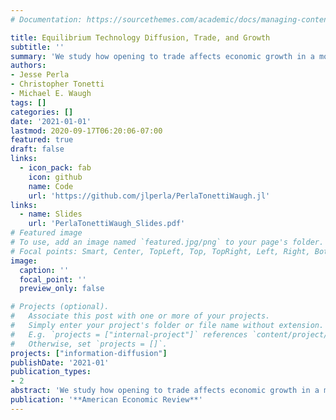 ```yaml
---
# Documentation: https://sourcethemes.com/academic/docs/managing-content/

title: Equilibrium Technology Diffusion, Trade, and Growth
subtitle: ''
summary: 'We study how opening to trade affects economic growth in a model where heterogeneous firms can adopt new technologies already in use by other firms in their home country.'
authors:
- Jesse Perla
- Christopher Tonetti
- Michael E. Waugh
tags: []
categories: []
date: '2021-01-01'
lastmod: 2020-09-17T06:20:06-07:00
featured: true
draft: false
links:
  - icon_pack: fab
    icon: github
    name: Code
    url: 'https://github.com/jlperla/PerlaTonettiWaugh.jl'
links:
  - name: Slides
    url: 'PerlaTonettiWaugh_Slides.pdf'    
# Featured image
# To use, add an image named `featured.jpg/png` to your page's folder.
# Focal points: Smart, Center, TopLeft, Top, TopRight, Left, Right, BottomLeft, Bottom, BottomRight.
image:
  caption: ''
  focal_point: ''
  preview_only: false

# Projects (optional).
#   Associate this post with one or more of your projects.
#   Simply enter your project's folder or file name without extension.
#   E.g. `projects = ["internal-project"]` references `content/project/deep-learning/index.md`.
#   Otherwise, set `projects = []`.
projects: ["information-diffusion"]
publishDate: '2021-01'
publication_types:
- 2
abstract: 'We study how opening to trade affects economic growth in a model where heterogeneous firms can adopt new technologies already in use by other firms in their home country. We characterize the growth rate using a summary statistic of the profit distribution—the mean-min ratio. Opening to trade increases the profit spread through increased export opportunities and foreign competition, induces more rapid technology adoption, and generates faster growth. Quantitatively, these forces produce large welfare gains from trade by increasing an inefficiently low rate of technology adoption and economic growth.'
publication: '**American Economic Review**'
---
```

